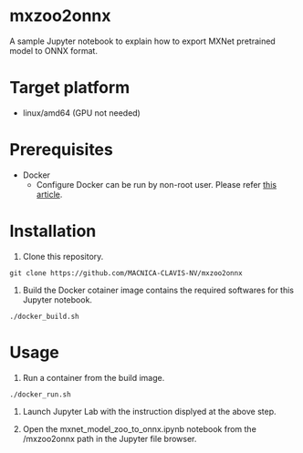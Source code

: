 # mxzoo2onnx

A sample Jupyter notebook to explain how to export MXNet pretrained model to ONNX format.

# Target platform

- linux/amd64 (GPU not needed)

# Prerequisites

- Docker
  - Configure Docker can be run by non-root user. Please refer [this article](https://docs.docker.com/engine/install/linux-postinstall/#manage-docker-as-a-non-root-user).

# Installation

1. Clone this repository.
  ```
  git clone https://github.com/MACNICA-CLAVIS-NV/mxzoo2onnx
  ```

1. Build the Docker cotainer image contains the required softwares for this Jupyter notebook.
  ```
  ./docker_build.sh
  ```

# Usage

1. Run a container from the build image.
  ```
  ./docker_run.sh
  ```

1. Launch Jupyter Lab with the instruction displyed at the above step.

1. Open the mxnet_model_zoo_to_onnx.ipynb notebook from the /mxzoo2onnx path in the Jupyter file browser.

